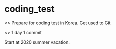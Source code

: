 # coding_test

<<Purpose>>
Prepare for coding test in Korea.
Get used to Git

<<GOAL>>
1 day 1 commit

Start at 2020 summer vacation.
